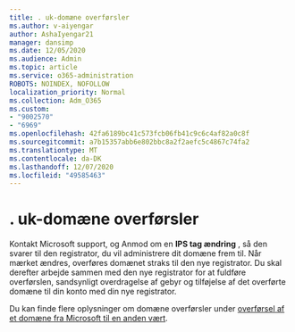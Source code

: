 ```yaml
---
title: . uk-domæne overførsler
ms.author: v-aiyengar
author: AshaIyengar21
manager: dansimp
ms.date: 12/05/2020
ms.audience: Admin
ms.topic: article
ms.service: o365-administration
ROBOTS: NOINDEX, NOFOLLOW
localization_priority: Normal
ms.collection: Adm_O365
ms.custom:
- "9002570"
- "6969"
ms.openlocfilehash: 42fa6189bc41c573fcb06fb41c9c6c4af82a0c8f
ms.sourcegitcommit: a7b15357abb6e802bbc8a2f2aefc5c4867c74fa2
ms.translationtype: MT
ms.contentlocale: da-DK
ms.lasthandoff: 12/07/2020
ms.locfileid: "49585463"
---
```

# <a name="uk-domain-transfers"></a>. uk-domæne overførsler

Kontakt Microsoft support, og Anmod om en **IPS tag ændring** , så den svarer til den registrator, du vil administrere dit domæne frem til. Når mærket ændres, overføres domænet straks til den nye registrator. Du skal derefter arbejde sammen med den nye registrator for at fuldføre overførslen, sandsynligt overdragelse af gebyr og tilføjelse af det overførte domæne til din konto med din nye registrator.

Du kan finde flere oplysninger om domæne overførsler under [overførsel af et domæne fra Microsoft til en anden vært](https://docs.microsoft.com/microsoft-365/admin/get-help-with-domains/transfer-a-domain-from-microsoft-to-another-host?view=o365-worldwide).
